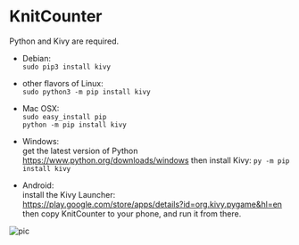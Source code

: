 # KnitCounter

Python and Kivy are required.

- Debian:  
    `sudo pip3 install kivy`  

- other flavors of Linux:  
    `sudo python3 -m pip install kivy`  

- Mac OSX:  
    `sudo easy_install pip`  
    `python -m pip install kivy`  

- Windows:  
get the latest version of Python  
https://www.python.org/downloads/windows
then install Kivy:
    `py -m pip install kivy`  

- Android:  
install the Kivy Launcher:  
https://play.google.com/store/apps/details?id=org.kivy.pygame&hl=en
then copy KnitCounter to your phone, and run it from there.  

![pic](https://pbs-h2.twimg.com/media/C-3M6DAXoAA3gkk.png)
